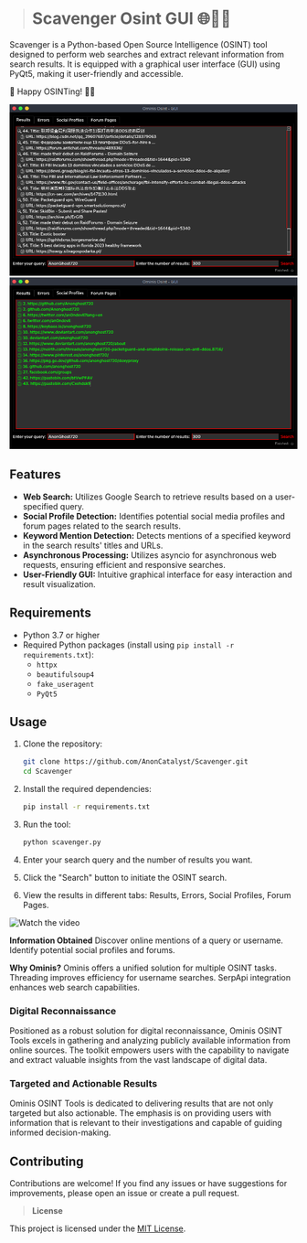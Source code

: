 ># Scavenger Osint GUI 🌐🕵️‍♂️

Scavenger is a Python-based Open Source Intelligence (OSINT) tool designed to perform web searches and extract relevant information from search results. It is equipped with a graphical user interface (GUI) using PyQt5, making it user-friendly and accessible.

🚀 Happy OSINTing! 🕵️‍♂️

<img src="img/screenshot.png" alt="Scavenger GUI Project - screenshot" width="550" height="300"/>
<img src="img/screenshot2.png" alt="Scavenger GUI Project - screenshot" width="550" height="300"/>

## Features

- **Web Search:** Utilizes Google Search to retrieve results based on a user-specified query.
- **Social Profile Detection:** Identifies potential social media profiles and forum pages related to the search results.
- **Keyword Mention Detection:** Detects mentions of a specified keyword in the search results' titles and URLs.
- **Asynchronous Processing:** Utilizes asyncio for asynchronous web requests, ensuring efficient and responsive searches.
- **User-Friendly GUI:** Intuitive graphical interface for easy interaction and result visualization.

## Requirements

- Python 3.7 or higher
- Required Python packages (install using `pip install -r requirements.txt`):
  - `httpx`
  - `beautifulsoup4`
  - `fake_useragent`
  - `PyQt5`

## Usage

1. Clone the repository:

    ```bash
    git clone https://github.com/AnonCatalyst/Scavenger.git
    cd Scavenger
    ```

2. Install the required dependencies:

    ```bash
    pip install -r requirements.txt
    ```

3. Run the tool:

    ```bash
    python scavenger.py
    ```

4. Enter your search query and the number of results you want.

5. Click the "Search" button to initiate the OSINT search.

6. View the results in different tabs: Results, Errors, Social Profiles, Forum Pages.

![Watch the video](img/video.gif)

**Information Obtained**
    Discover online mentions of a query or username.
    Identify potential social profiles and forums.

**Why Ominis?**
    Ominis offers a unified solution for multiple OSINT tasks.
    Threading improves efficiency for username searches.
    SerpApi integration enhances web search capabilities.
    
### Digital Reconnaissance
Positioned as a robust solution for digital reconnaissance, Ominis OSINT Tools excels in gathering and analyzing publicly available information from online sources. The toolkit empowers users with the capability to navigate and extract valuable insights from the vast landscape of digital data.

### Targeted and Actionable Results
Ominis OSINT Tools is dedicated to delivering results that are not only targeted but also actionable. The emphasis is on providing users with information that is relevant to their investigations and capable of guiding informed decision-making.

## Contributing

Contributions are welcome! If you find any issues or have suggestions for improvements, please open an issue or create a pull request.

> **License**

This project is licensed under the [MIT License](LICENSE).


